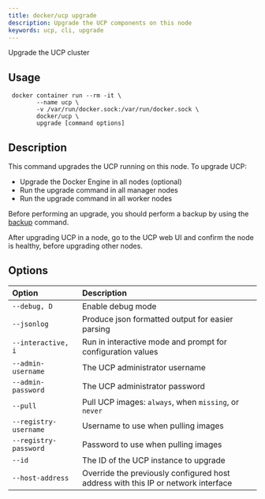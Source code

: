 ```yaml
---
title: docker/ucp upgrade
description: Upgrade the UCP components on this node
keywords: ucp, cli, upgrade
---
```

Upgrade the UCP cluster

## Usage

     docker container run --rm -it \
            --name ucp \
            -v /var/run/docker.sock:/var/run/docker.sock \
            docker/ucp \
            upgrade [command options]
    

## Description

This command upgrades the UCP running on this node. To upgrade UCP:

- Upgrade the Docker Engine in all nodes (optional)
- Run the upgrade command in all manager nodes
- Run the upgrade command in all worker nodes

Before performing an upgrade, you should perform a backup by using the [backup](backup.md) command.

After upgrading UCP in a node, go to the UCP web UI and confirm the node is healthy, before upgrading other nodes.

## Options

| Option                | Description                                                                       |
|:--------------------- |:--------------------------------------------------------------------------------- |
| `--debug, D`          | Enable debug mode                                                                 |
| `--jsonlog`           | Produce json formatted output for easier parsing                                  |
| `--interactive, i`    | Run in interactive mode and prompt for configuration values                       |
| `--admin-username`    | The UCP administrator username                                                    |
| `--admin-password`    | The UCP administrator password                                                    |
| `--pull`              | Pull UCP images: `always`, when `missing`, or `never`                             |
| `--registry-username` | Username to use when pulling images                                               |
| `--registry-password` | Password to use when pulling images                                               |
| `--id`                | The ID of the UCP instance to upgrade                                             |
| `--host-address`      | Override the previously configured host address with this IP or network interface |